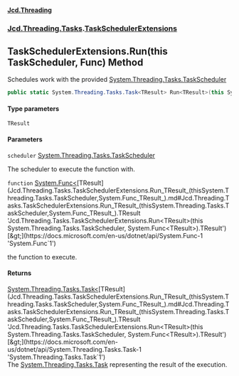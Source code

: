 #### [Jcd.Threading](index.md 'index')
### [Jcd.Threading.Tasks](Jcd.Threading.Tasks.md 'Jcd.Threading.Tasks').[TaskSchedulerExtensions](Jcd.Threading.Tasks.TaskSchedulerExtensions.md 'Jcd.Threading.Tasks.TaskSchedulerExtensions')

## TaskSchedulerExtensions.Run<TResult>(this TaskScheduler, Func<TResult>) Method

Schedules work with the provided [System.Threading.Tasks.TaskScheduler](https://docs.microsoft.com/en-us/dotnet/api/System.Threading.Tasks.TaskScheduler 'System.Threading.Tasks.TaskScheduler')

```csharp
public static System.Threading.Tasks.Task<TResult> Run<TResult>(this System.Threading.Tasks.TaskScheduler scheduler, System.Func<TResult> function);
```
#### Type parameters

<a name='Jcd.Threading.Tasks.TaskSchedulerExtensions.Run_TResult_(thisSystem.Threading.Tasks.TaskScheduler,System.Func_TResult_).TResult'></a>

`TResult`
#### Parameters

<a name='Jcd.Threading.Tasks.TaskSchedulerExtensions.Run_TResult_(thisSystem.Threading.Tasks.TaskScheduler,System.Func_TResult_).scheduler'></a>

`scheduler` [System.Threading.Tasks.TaskScheduler](https://docs.microsoft.com/en-us/dotnet/api/System.Threading.Tasks.TaskScheduler 'System.Threading.Tasks.TaskScheduler')

The scheduler to execute the function with.

<a name='Jcd.Threading.Tasks.TaskSchedulerExtensions.Run_TResult_(thisSystem.Threading.Tasks.TaskScheduler,System.Func_TResult_).function'></a>

`function` [System.Func&lt;](https://docs.microsoft.com/en-us/dotnet/api/System.Func-1 'System.Func`1')[TResult](Jcd.Threading.Tasks.TaskSchedulerExtensions.Run_TResult_(thisSystem.Threading.Tasks.TaskScheduler,System.Func_TResult_).md#Jcd.Threading.Tasks.TaskSchedulerExtensions.Run_TResult_(thisSystem.Threading.Tasks.TaskScheduler,System.Func_TResult_).TResult 'Jcd.Threading.Tasks.TaskSchedulerExtensions.Run<TResult>(this System.Threading.Tasks.TaskScheduler, System.Func<TResult>).TResult')[&gt;](https://docs.microsoft.com/en-us/dotnet/api/System.Func-1 'System.Func`1')

the function to execute.

#### Returns
[System.Threading.Tasks.Task&lt;](https://docs.microsoft.com/en-us/dotnet/api/System.Threading.Tasks.Task-1 'System.Threading.Tasks.Task`1')[TResult](Jcd.Threading.Tasks.TaskSchedulerExtensions.Run_TResult_(thisSystem.Threading.Tasks.TaskScheduler,System.Func_TResult_).md#Jcd.Threading.Tasks.TaskSchedulerExtensions.Run_TResult_(thisSystem.Threading.Tasks.TaskScheduler,System.Func_TResult_).TResult 'Jcd.Threading.Tasks.TaskSchedulerExtensions.Run<TResult>(this System.Threading.Tasks.TaskScheduler, System.Func<TResult>).TResult')[&gt;](https://docs.microsoft.com/en-us/dotnet/api/System.Threading.Tasks.Task-1 'System.Threading.Tasks.Task`1')  
The [System.Threading.Tasks.Task](https://docs.microsoft.com/en-us/dotnet/api/System.Threading.Tasks.Task 'System.Threading.Tasks.Task') representing the result of the execution.